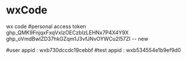 # wxCode
wx code
#personal access token 
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
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 -- new

#user appid : wxb730dccdc19cebbf
#test appid : wxb534554e1b9ef9d0